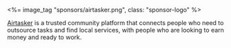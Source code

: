 <%= image_tag "sponsors/airtasker.png", class: "sponsor-logo" %>

[Airtasker](https://www.airtasker.com) is a trusted community platform that connects people who need to outsource tasks and find local services, with people who are looking to earn money and ready to work.
